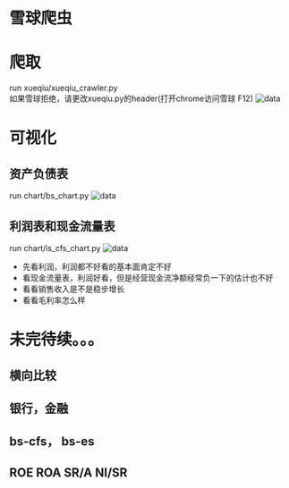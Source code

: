 # 雪球爬虫
# 爬取
run xueqiu/xueqiu_crawler.py  
如果雪球拒绝，请更改xueqiu.py的header(打开chrome访问雪球 F12)
![data](docs/pics/data.PNG)
# 可视化
## 资产负债表
run chart/bs_chart.py
![data](docs/pics/bs.PNG)
## 利润表和现金流量表
run chart/is_cfs_chart.py
![data](docs/pics/is_cfs.PNG)
- 先看利润，利润都不好看的基本面肯定不好
- 看现金流量表，利润好看，但是经营现金流净额经常负一下的估计也不好
- 看看销售收入是不是稳步增长
- 看看毛利率怎么样
# 未完待续。。。
## 横向比较
## 银行，金融
## bs-cfs， bs-es 
## ROE ROA SR/A NI/SR
